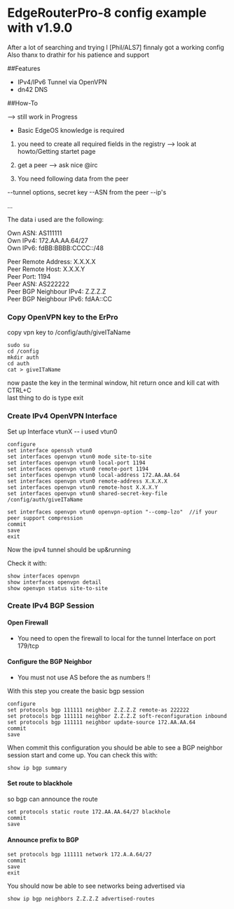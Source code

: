# EdgeRouterPro-8 config example with v1.9.0 

After a lot of searching and trying I [Phil/ALS7] finnaly got a working config  
Also thanx to drathir for his patience and support


##Features

* IPv4/IPv6 Tunnel via OpenVPN
* dn42 DNS

##How-To

--> still work in Progress

* Basic EdgeOS knowledge is required

1) you need to create all required fields in the registry --> look at howto/Getting startet page

2) get a peer --> ask nice @irc

3) You need following data from the peer

--tunnel options, secret key
--ASN from the peer 
--ip's 

...

The data i used are the following:

Own ASN: AS111111  
Own IPv4: 172.AA.AA.64/27  
Own IPv6: fdBB:BBBB:CCCC::/48  

Peer Remote Address: X.X.X.X    
Peer Remote Host: X.X.X.Y  
Peer Port: 1194  
Peer ASN: AS222222  
Peer BGP Neighbour IPv4: Z.Z.Z.Z  
Peer BGP Neighbour IPv6: fdAA::CC


### Copy OpenVPN key to the ErPro

copy vpn key to /config/auth/giveITaName

    sudo su
    cd /config
    mkdir auth
    cd auth
    cat > giveITaName

now paste the key in the terminal window, hit return once and kill cat with CTRL+C  
last thing to do is type exit

### Create IPv4 OpenVPN Interface

Set up Interface vtunX -- i used vtun0

    configure  
    set interface openssh vtun0  
    set interfaces openvpn vtun0 mode site-to-site  
    set interfaces openvpn vtun0 local-port 1194   
    set interfaces openvpn vtun0 remote-port 1194  
    set interfaces openvpn vtun0 local-address 172.AA.AA.64  
    set interfaces openvpn vtun0 remote-address X.X.X.X  
    set interfaces openvpn vtun0 remote-host X.X.X.Y   
    set interfaces openvpn vtun0 shared-secret-key-file /config/auth/giveITaName    

    set interfaces openvpn vtun0 openvpn-option "--comp-lzo"  //if your peer support compression  
    commit   
    save  
    exit  

Now the ipv4 tunnel should be up&running

Check it with:

    show interfaces openvpn    
    show interfaces openvpn detail  
    show openvpn status site-to-site  

### Create IPv4 BGP Session

#### Open Firewall

* You need to open the firewall to local for the tunnel Interface on port 179/tcp

#### Configure the BGP Neighbor

* You must not use AS before the as numbers !!   

With this step you create the basic bgp session  

    configure  
    set protocols bgp 111111 neighbor Z.Z.Z.Z remote-as 222222  
    set protocols bgp 111111 neighbor Z.Z.Z.Z soft-reconfiguration inbound  
    set protocols bgp 111111 neighbor update-source 172.AA.AA.64  
    commit
    save

When commit this configuration you should be able to see a BGP neighbor session start and come up. You can check this with:

    show ip bgp summary

#### Set route to blackhole

so bgp can announce the route

    set protocols static route 172.AA.AA.64/27 blackhole  
    commit  
    save  

#### Announce prefix to BGP

    set protocols bgp 111111 network 172.A.A.64/27  
    commit  
    save  
    exit  

You should now be able to see networks being advertised via

    show ip bgp neighbors Z.Z.Z.Z advertised-routes




